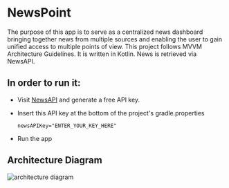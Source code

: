 # NewsPoint

The purpose of this app is to serve as a centralized news dashboard bringing together news from multiple sources and enabling the user to gain unified access to multiple points of view. This project follows MVVM Architecture Guidelines. It is written in Kotlin. News is retrieved via NewsAPI.

## In order to run it:
- Visit [NewsAPI](https://newsapi.org/) and generate a free API key.
- Insert this API key at the bottom of the project's gradle.properties

  `newsAPIKey="ENTER_YOUR_KEY_HERE"`
- Run the app

## Architecture Diagram

![architecture diagram](https://user-images.githubusercontent.com/30885684/120168749-cb01a200-c231-11eb-8a0c-150744f5fd06.png)
